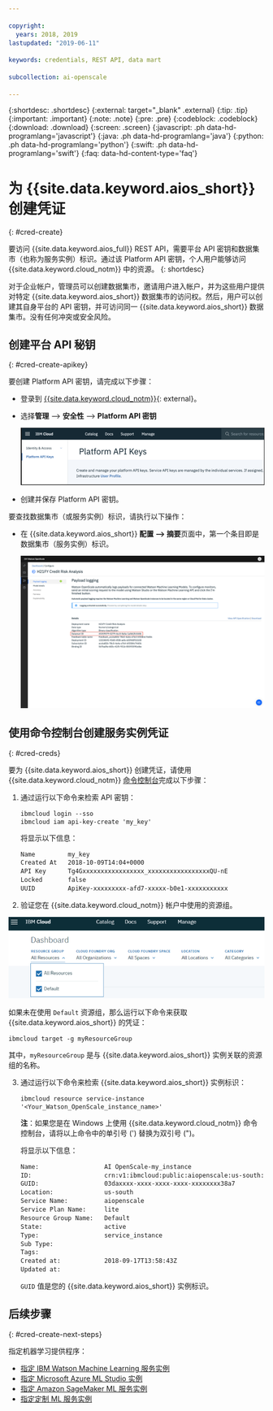 ```yaml
---

copyright:
  years: 2018, 2019
lastupdated: "2019-06-11"

keywords: credentials, REST API, data mart

subcollection: ai-openscale

---
```


{:shortdesc: .shortdesc}
{:external: target="_blank" .external}
{:tip: .tip}
{:important: .important}
{:note: .note}
{:pre: .pre}
{:codeblock: .codeblock}
{:download: .download}
{:screen: .screen}
{:javascript: .ph data-hd-programlang='javascript'}
{:java: .ph data-hd-programlang='java'}
{:python: .ph data-hd-programlang='python'}
{:swift: .ph data-hd-programlang='swift'}
{:faq: data-hd-content-type='faq'}

# 为 {{site.data.keyword.aios_short}} 创建凭证
{: #cred-create}

要访问 {{site.data.keyword.aios_full}} REST API，需要平台 API 密钥和数据集市（也称为服务实例）标识。通过该 Platform API 密钥，个人用户能够访问 {{site.data.keyword.cloud_notm}} 中的资源。
{: shortdesc}

对于企业帐户，管理员可以创建数据集市，邀请用户进入帐户，并为这些用户提供对特定 {{site.data.keyword.aios_short}} 数据集市的访问权。然后，用户可以创建其自身平台的 API 密钥，并可访问同一 {{site.data.keyword.aios_short}} 数据集市。没有任何冲突或安全风险。

## 创建平台 API 秘钥
{: #cred-create-apikey}

要创建 Platform API 密钥，请完成以下步骤：

- 登录到 [{{site.data.keyword.cloud_notm}}](https://{DomainName}){: external}。

- 选择**管理** --> **安全性** --> **Platform API 密钥**

    ![Platform API 密钥](images/cred-api-key.png)

- 创建并保存 Platform API 密钥。

要查找数据集市（或服务实例）标识，请执行以下操作：

- 在 {{site.data.keyword.aios_short}} **配置 --> 摘要**页面中，第一个条目即是数据集市（服务实例）标识。

    ![数据集市标识](images/data-mart-id.png)

## 使用命令控制台创建服务实例凭证
{: #cred-creds}

要为 {{site.data.keyword.aios_short}} 创建凭证，请使用 {{site.data.keyword.cloud_notm}} [命令控制台](/docs/cli?topic=cloud-cli-ibmcloud-cli)完成以下步骤：

1. 通过运行以下命令来检索 API 密钥：

    ```curl
    ibmcloud login --sso
    ibmcloud iam api-key-create 'my_key'
    ```

    将显示以下信息：

    ```bash
    Name         my_key
    Created At   2018-10-09T14:04+0000
    API Key      Tg4Gxxxxxxxxxxxxxxxxx_xxxxxxxxxxxxxxxxxQU-nE
    Locked       false
    UUID         ApiKey-xxxxxxxxx-afd7-xxxxx-b0e1-xxxxxxxxxxx
    ```
2. 验证您在 {{site.data.keyword.cloud_notm}} 帐户中使用的资源组。

  ![云中的资源组](images/cloud-resource.png)

  如果未在使用 `Default` 资源组，那么运行以下命令来获取 {{site.data.keyword.aios_short}} 的凭证：

   ```curl
   ibmcloud target -g myResourceGroup
   ```

  其中，`myResourceGroup` 是与 {{site.data.keyword.aios_short}} 实例关联的资源组的名称。

3. 通过运行以下命令来检索 {{site.data.keyword.aios_short}} 实例标识：

    ```curl
    ibmcloud resource service-instance '<Your_Watson_OpenScale_instance_name>'
    ```
    **注**：如果您是在 Windows 上使用 {{site.data.keyword.cloud_notm}} 命令控制台，请将以上命令中的单引号 (') 替换为双引号 (")。

    将显示以下信息：

    ```bash
    Name:                  AI OpenScale-my_instance
    ID:                    crn:v1:ibmcloud:public:aiopenscale:us-south:a/c2f2xxxxxxxxxxxx867::
    GUID:                  03daxxxx-xxxx-xxxx-xxxx-xxxxxxxx38a7
    Location:              us-south
    Service Name:          aiopenscale
    Service Plan Name:     lite
    Resource Group Name:   Default
    State:                 active
    Type:                  service_instance
    Sub Type:
    Tags:
    Created at:            2018-09-17T13:58:43Z
    Updated at:
    ```

    `GUID` 值是您的 {{site.data.keyword.aios_short}} 实例标识。
        
## 后续步骤
{: #cred-create-next-steps}

指定机器学习提供程序：

- [指定 IBM Watson Machine Learning 服务实例](https://test.cloud.ibm.com/docs/services/ai-openscale?topic=ai-openscale-wml-connect)
- [指定 Microsoft Azure ML Studio 实例](https://test.cloud.ibm.com/docs/services/ai-openscale?topic=ai-openscale-connect-azure)
- [指定 Amazon SageMaker ML 服务实例](https://test.cloud.ibm.com/docs/services/ai-openscale?topic=ai-openscale-csm-connect)
- [指定定制 ML 服务实例](https://test.cloud.ibm.com/docs/services/ai-openscale?topic=ai-openscale-co-connect)
